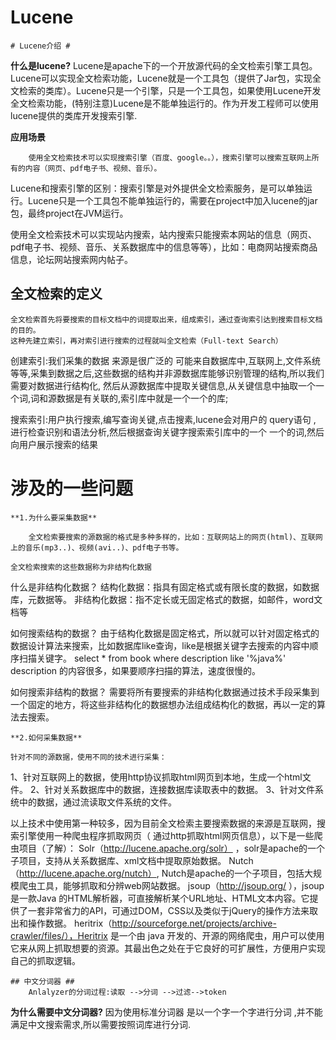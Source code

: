 # Lucene

	# Lucene介绍 #

**什么是lucene?**
		Lucene是apache下的一个开放源代码的全文检索引擎工具包。Lucene可以实现全文检索功能，Lucene就是一个工具包（提供了Jar包，实现全文检索的类库）。Lucene只是一个引擎，只是一个工具包，如果使用Lucene开发全文检索功能，(特别注意)Lucene是不能单独运行的。作为开发工程师可以使用lucene提供的类库开发搜索引擎.

**应用场景**

		使用全文检索技术可以实现搜索引擎（百度、google。。），搜索引擎可以搜索互联网上所有的内容（网页、pdf电子书、视频、音乐）。

Lucene和搜索引擎的区别：搜索引擎是对外提供全文检索服务，是可以单独运行。Lucene只是一个工具包不能单独运行的，需要在project中加入lucene的jar包，最终project在JVM运行。

使用全文检索技术可以实现站内搜索，站内搜索只能搜索本网站的信息（网页、pdf电子书、视频、音乐、关系数据库中的信息等等），比如：电商网站搜索商品信息，论坛网站搜索网内帖子。

## 全文检索的定义 ##

	全文检索首先将要搜索的目标文档中的词提取出来，组成索引，通过查询索引达到搜索目标文档的目的。
	这种先建立索引，再对索引进行搜索的过程就叫全文检索（Full-text Search）


创建索引:我们采集的数据 来源是很广泛的  可能来自数据库中,互联网上,文件系统等等,采集到数据之后,这些数据的结构并非源数据库能够识别管理的结构,所以我们需要对数据进行结构化, 然后从源数据库中提取关键信息,从关键信息中抽取一个一个词,词和源数据是有关联的,索引库中就是一个一个的库;

搜索索引:用户执行搜索,编写查询关键,点击搜素,lucene会对用户的 query语句 , 进行检查识别和语法分析,然后根据查询关键字搜索索引库中的一个
一个的词,然后向用户展示搜索的结果
	

# 涉及的一些问题 #

	**1.为什么要采集数据**

		全文检索要搜索的源数据的格式是多种多样的，比如：互联网站上的网页(html)、互联网上的音乐(mp3..)、视频(avi..)、pdf电子书等。
	
	全文检索搜索的这些数据称为非结构化数据

什么是非结构化数据？
	结构化数据：指具有固定格式或有限长度的数据，如数据库，元数据等。
	非结构化数据：指不定长或无固定格式的数据，如邮件，word文档等

如何搜索结构的数据？
	由于结构化数据是固定格式，所以就可以针对固定格式的数据设计算法来搜索，比如数据库like查询，like是根据关键字去搜索的内容中顺序扫描关键字。
select * from book where  description  like   '%java%'
description  的内容很多，如果要顺序扫描的算法，速度很慢的。

如何搜索非结构的数据？
	需要将所有要搜索的非结构化数据通过技术手段采集到一个固定的地方，将这些非结构化的数据想办法组成结构化的数据，再以一定的算法去搜索。

	**2.如何采集数据**

	针对不同的源数据，使用不同的技术进行采集：
1、针对互联网上的数据，使用http协议抓取html网页到本地，生成一个html文件。
2、针对关系数据库中的数据，连接数据库读取表中的数据。
3、针对文件系统中的数据，通过流读取文件系统的文件。

以上技术中使用第一种较多，因为目前全文检索主要搜索数据的来源是互联网，搜索引擎使用一种爬虫程序抓取网页（ 通过http抓取html网页信息），以下是一些爬虫项目（了解）：
	Solr（http://lucene.apache.org/solr） ，solr是apache的一个子项目，支持从关系数据库、xml文档中提取原始数据。
	Nutch（http://lucene.apache.org/nutch）, Nutch是apache的一个子项目，包括大规模爬虫工具，能够抓取和分辨web网站数据。
	jsoup（http://jsoup.org/ ），jsoup 是一款Java 的HTML解析器，可直接解析某个URL地址、HTML文本内容。它提供了一套非常省力的API，可通过DOM，CSS以及类似于jQuery的操作方法来取出和操作数据。
	heritrix（http://sourceforge.net/projects/archive-crawler/files/），Heritrix 是一个由 java 开发的、开源的网络爬虫，用户可以使用它来从网上抓取想要的资源。其最出色之处在于它良好的可扩展性，方便用户实现自己的抓取逻辑。

	## 中文分词器 ##
		Anlalyzer的分词过程:读取 -->分词 -->过滤-->token
**为什么需要中文分词器?** 
	因为使用标准分词器 是以一个字一个字进行分词 ,并不能满足中文搜索需求,所以需要按照词库进行分词.


